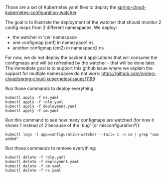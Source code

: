 Those are a set of Kubernetes yaml files to deploy the [spring-cloud-kubernetes-configuration-watcher](https://docs.spring.io/spring-cloud-kubernetes/docs/current/reference/html/#spring-cloud-kubernetes-configuration-watcher).

The goal is to illustrate the deployment of the watcher that should monitor 2 config maps from 2 different namespaces.
We deploy:
* the watcher in 'cw' namespace
* one configmap (cm1) in namespace1 ns
* another configmap (cm2) in namespace2 ns

For now, we do not deploy the backend applications that will consume the configmaps and will be refreshed by the watcher - that will be done later.
The immediate goal is to support this github issue where we explain the support for multiple namespaces do not work:
https://github.com/spring-cloud/spring-cloud-kubernetes/issues/1199

Run those commands to deploy everything:
```
kubectl apply -f ns.yaml
kubectl apply -f role.yaml
kubectl apply -f deployment.yaml
kubectl apply -f cm.yaml
```

Run this command to see how many configmaps are watched (for now it shows 1 instead of 2 because of the 'bug' (or misconfiguration?)):
```
kubectl logs -l app=configuration-watcher --tail=-1 -n cw | grep "was added"
```

Run those commands to remove everything:
```
kubectl delete -f role.yaml
kubectl delete -f deployment.yaml
kubectl delete -f cm.yaml
kubectl delete -f ns.yaml
```
